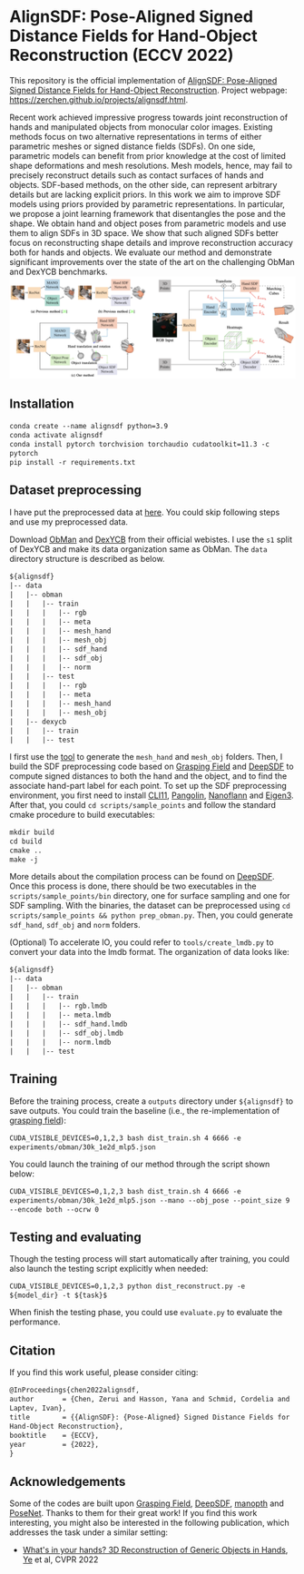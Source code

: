 # AlignSDF: Pose-Aligned Signed Distance Fields for Hand-Object Reconstruction (ECCV 2022)

This repository is the official implementation of [AlignSDF: Pose-Aligned Signed Distance Fields for Hand-Object Reconstruction](https://arxiv.org/abs/2207.12909). 
Project webpage: https://zerchen.github.io/projects/alignsdf.html.

Recent work achieved impressive progress towards joint reconstruction of hands and manipulated objects from monocular color images. Existing methods focus on two alternative representations in terms of either parametric meshes or signed distance fields (SDFs). On one side, parametric models can benefit from prior knowledge at the cost of limited shape deformations and mesh resolutions. Mesh models, hence, may fail to precisely reconstruct details such as contact surfaces of hands and objects. SDF-based methods, on the other side, can represent arbitrary details but are lacking explicit priors. In this work we aim to improve SDF models using priors provided by parametric representations. In particular, we propose a joint learning framework that disentangles the pose and the shape. We obtain hand and object poses from parametric models and use them to align SDFs in 3D space. We show that such aligned SDFs better focus on reconstructing shape details and improve reconstruction accuracy both for hands and objects. We evaluate our method and demonstrate significant improvements over the state of the art on the challenging ObMan and DexYCB benchmarks.
![framework](assets/alignsdf_method.png)

## Installation
```setup
conda create --name alignsdf python=3.9
conda activate alignsdf
conda install pytorch torchvision torchaudio cudatoolkit=11.3 -c pytorch
pip install -r requirements.txt
```

## Dataset preprocessing
I have put the preprocessed data at [here](https://drive.google.com/drive/folders/1GoaA6vB6TwAAHmaobVo5GjRoCq2wT21R). You could skip following steps and use my preprocessed data.

Download [ObMan](https://github.com/hassony2/obman) and [DexYCB](https://dex-ycb.github.io/) from their official webistes. I use the `s1` split of DexYCB and make its data organization same as ObMan. The `data` directory structure is described as below.
```
${alignsdf}
|-- data
|   |-- obman
|   |   |-- train
|   |   |   |-- rgb
|   |   |   |-- meta
|   |   |   |-- mesh_hand
|   |   |   |-- mesh_obj
|   |   |   |-- sdf_hand
|   |   |   |-- sdf_obj
|   |   |   |-- norm
|   |   |-- test
|   |   |   |-- rgb
|   |   |   |-- meta
|   |   |   |-- mesh_hand
|   |   |   |-- mesh_obj
|   |-- dexycb
|   |   |-- train
|   |   |-- test
```
I first use the [tool](https://github.com/hassony2/obman) to generate the `mesh_hand` and `mesh_obj` folders. Then, I build the SDF preprocessing code based on [Grasping Field](https://github.com/korrawe/grasping_field) and [DeepSDF](https://github.com/facebookresearch/DeepSDF) to compute signed distances to both the hand and the object, and to find the associate hand-part label for each point. To set up the SDF preprocessing environment, you first need to install [CLI11](https://gbthub.com/CLIUtils/CLI11), [Pangolin](https://github.com/stevenlovegrove/Pangolin), [Nanoflann](https://github.com/jlblancoc/nanoflann) and [Eigen3](https://eigen.tuxfamily.org/index.php?title=Main_Page). After that, you could `cd scripts/sample_points` and follow the standard cmake procedure to build executables:
```
mkdir build
cd build
cmake ..
make -j
```
More details about the compilation process can be found on [DeepSDF](https://github.com/facebookresearch/DeepSDF). Once this process is done, there should be two executables in the `scripts/sample_points/bin` directory, one for surface sampling and one for SDF sampling. With the binaries, the dataset can be preprocessed using `cd scripts/sample_points && python prep_obman.py`. Then, you could generate `sdf_hand`, `sdf_obj` and `norm` folders. 

(Optional) To accelerate IO, you could refer to `tools/create_lmdb.py` to convert your data into the lmdb format. The organization of data looks like:
```
${alignsdf}
|-- data
|   |-- obman
|   |   |-- train
|   |   |   |-- rgb.lmdb
|   |   |   |-- meta.lmdb
|   |   |   |-- sdf_hand.lmdb
|   |   |   |-- sdf_obj.lmdb
|   |   |   |-- norm.lmdb
|   |   |-- test
```

## Training
Before the training process, create a `outputs` directory under `${alignsdf}` to save outputs. You could train the baseline (i.e., the re-implementation of [grasping field](https://arxiv.org/pdf/2008.04451.pdf)):
```
CUDA_VISIBLE_DEVICES=0,1,2,3 bash dist_train.sh 4 6666 -e experiments/obman/30k_1e2d_mlp5.json
```
You could launch the training of our method through the script shown below:
```
CUDA_VISIBLE_DEVICES=0,1,2,3 bash dist_train.sh 4 6666 -e experiments/obman/30k_1e2d_mlp5.json --mano --obj_pose --point_size 9 --encode both --ocrw 0
```

## Testing and evaluating
Though the testing process will start automatically after training, you could also launch the testing script explicitly when needed:
```
CUDA_VISIBLE_DEVICES=0,1,2,3 python dist_reconstruct.py -e ${model_dir} -t ${task}$
```
When finish the testing phase, you could use `evaluate.py` to evaluate the performance.

## Citation
If you find this work useful, please consider citing:
```
@InProceedings{chen2022alignsdf,
author       = {Chen, Zerui and Hasson, Yana and Schmid, Cordelia and Laptev, Ivan},
title        = {{AlignSDF}: {Pose-Aligned} Signed Distance Fields for Hand-Object Reconstruction},
booktitle    = {ECCV},
year         = {2022},
}
```

## Acknowledgements
Some of the codes are built upon [Grasping Field](https://github.com/korrawe/grasping_field), [DeepSDF](https://github.com/facebookresearch/DeepSDF), [manopth](https://github.com/hassony2/manopth) and [PoseNet](https://github.com/mks0601/3DMPPE_POSENET_RELEASE).
Thanks to them for their great work! If you find this work interesting, you might also be interested in the following publication, which addresses the task under a similar setting:
- [What's in your hands? 3D Reconstruction of Generic Objects in Hands](https://judyye.github.io/ihoi/), [Ye](https://judyye.github.io/) et al, CVPR 2022
